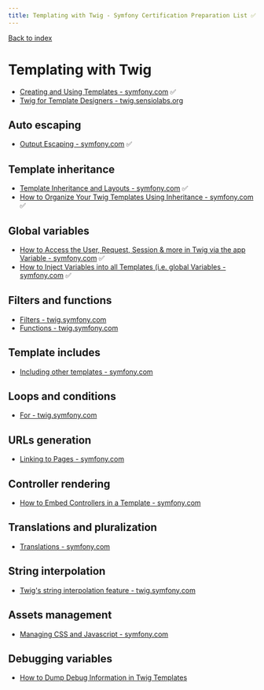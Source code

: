 ```yaml
---
title: Templating with Twig - Symfony Certification Preparation List ✅❌🌈
---
```

[Back to index](../readme.md#table-of-contents)

# Templating with Twig
- [Creating and Using Templates - symfony.com](https://symfony.com/doc/5.0/templating.html) ✅
- [Twig for Template Designers - twig.sensiolabs.org](https://twig.sensiolabs.org/doc/3.x/templates.html) 

## Auto escaping
- [Output Escaping - symfony.com](https://symfony.com/doc/5.0/templating.html#output-escaping) ✅

## Template inheritance
- [Template Inheritance and Layouts - symfony.com](https://symfony.com/doc/5.0/templating.html#template-inheritance-and-layouts) ✅
- [How to Organize Your Twig Templates Using Inheritance - symfony.com](https://symfony.com/doc/5.0/templating/inheritance.html) ✅

## Global variables
- [How to Access the User, Request, Session & more in Twig via the app Variable - symfony.com](https://symfony.com/doc/5.0/templates.html#the-app-global-variable) ✅
- [How to Inject Variables into all Templates (i.e. global Variables - symfony.com](https://symfony.com/doc/5.0/templating/global_variables.html) ✅

## Filters and functions
- [Filters - twig.symfony.com](https://twig.symfony.com/doc/3.x/filters/index.html)
- [Functions - twig.symfony.com](https://twig.symfony.com/doc/3.x/functions/index.html)

## Template includes
- [Including other templates - symfony.com](https://symfony.com/doc/5.0/templating.html#including-other-templates)

## Loops and conditions
- [For - twig.symfony.com](https://twig.symfony.com/doc/3.x/tags/for.html)

## URLs generation
- [Linking to Pages - symfony.com](https://symfony.com/doc/5.0/templating.html#linking-to-pages)

## Controller rendering
- [How to Embed Controllers in a Template - symfony.com](https://symfony.com/doc/5.0/templating/embedding_controllers.html)

## Translations and pluralization
- [Translations - symfony.com](https://symfony.com/doc/5.0/translation.html)

## String interpolation
- [Twig's string interpolation feature - twig.symfony.com](https://twig.symfony.com/doc/3.x/templates.html#string-interpolation)

## Assets management
- [Managing CSS and Javascript - symfony.com](https://symfony.com/doc/5.0/frontend.html)

## Debugging variables
- [How to Dump Debug Information in Twig Templates](https://symfony.com/doc/5.0/templating/debug.html)
